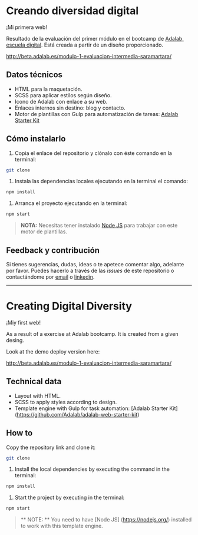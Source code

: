 # Creando diversidad digital

¡Mi primera web!

Resultado de la evaluación del primer módulo en el bootcamp de [Adalab, escuela digital](https://adalab.es/).
Está creada a partir de un diseño proporcionado.

http://beta.adalab.es/modulo-1-evaluacion-intermedia-saramartara/

## Datos técnicos

- HTML para la maquetación.
- SCSS para aplicar estilos según diseño.
- Icono de Adalab con enlace a su web.
- Enlaces internos sin destino: blog y contacto.
- Motor de plantillas con Gulp para automatización de tareas: [Adalab Starter Kit](https://github.com/Adalab/adalab-web-starter-kit)

## Cómo instalarlo

1. Copia el enlace del repositorio y clónalo con éste comando en la terminal:

```bash
git clone
```

1. Instala las dependencias locales ejecutando en la terminal el comando:

```bash
npm install
```

1. Arranca el proyecto ejecutando en la terminal:

```bash
npm start
```

> **NOTA:** Necesitas tener instalado [Node JS](https://nodejs.org/) para trabajar con este motor de plantillas.

## Feedback y contribución

Si tienes sugerencias, dudas, ideas o te apetece comentar algo, adelante por favor. Puedes hacerlo a través de las _issues_ de este repositorio o contactándome por [email](mailto:saramartinezaragon@gmail.com) o [linkedin](https://www.linkedin.com/in/saramartara/).

---

# Creating Digital Diversity

¡Miy first web!

As a result of a exercise at Adalab bootcamp. It is created from a given desing.

Look at the demo deploy version here:

http://beta.adalab.es/modulo-1-evaluacion-intermedia-saramartara/

## Technical data

- Layout with HTML.
- SCSS to apply styles according to design.
- Template engine with Gulp for task automation: [Adalab Starter Kit] (https://github.com/Adalab/adalab-web-starter-kit)

## How to

Copy the repository link and clone it:

```bash
git clone
```

1. Install the local dependencies by executing the command in the terminal:

```bash
npm install
```

1. Start the project by executing in the terminal:

```bash
npm start
```

> ** NOTE: ** You need to have [Node JS] (https://nodejs.org/) installed to work with this template engine.
